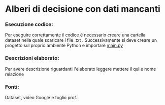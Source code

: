 # Alberi di decisione con dati mancanti

### Esecuzione codice:
Per eseguire correttamente il codice è necessario creare una cartella dataset nella quale scaricare i file .txt .
Successivamente si deve creare un progetto sul proprio ambiente Python e importare [main.py](Elaborato_Ai/main.py)

### Descrizioni elaborato:
Per avere descrizione riguardanti l'elaborato leggere mettere il qui e nome relazione

### Fonti:
Dataset, video Google e foglio prof. 



